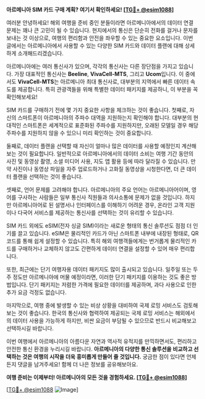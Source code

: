 **아르메니아 SIM 카드 구매 계획? 여기서 확인하세요! [[TG💪+ @esim1088](https://t.me/s/esim1088)]**

여러분 안녕하세요! 해외 여행을 준비 중인 분들이라면 아르메니아에서의 데이터 연결 문제는 꽤나 큰 고민이 될 수 있습니다. 현지에서의 통신은 단순히 전화를 걸거나 문자를 보내는 것 이상으로, 여행의 편리함과 안전을 좌우할 수 있는 중요한 요소입니다. 이번 글에서는 아르메니아에서 사용할 수 있는 다양한 SIM 카드와 데이터 플랜에 대해 상세하게 소개해드리겠습니다.

아르메니아에는 여러 통신사가 있으며, 각각의 통신사는 다른 장단점을 가지고 있습니다. 가장 대표적인 통신사는 **Beeline**, **VivaCell-MTS**, 그리고 **Ucom**입니다. 이 중에서도 **VivaCell-MTS**는 아르메니아 최대 통신사로, 대부분의 지역에서 빠른 데이터 속도를 제공합니다. 특히 관광객들을 위해 특별한 데이터 패키지를 제공하니, 이 부분을 꼭 확인해보세요!

SIM 카드를 구매하기 전에 몇 가지 중요한 사항을 체크하는 것이 좋습니다. 첫째로, 자신의 스마트폰이 아르메니아의 주파수 대역을 지원하는지 확인해야 합니다. 대부분의 현대적인 스마트폰은 세계적으로 표준화된 주파수를 지원하지만, 오래된 모델일 경우 해당 주파수를 지원하지 않을 수 있으니 미리 확인하는 것이 중요합니다.

둘째로, 데이터 플랜을 선택할 때 자신이 얼마나 많은 데이터를 사용할 예정인지 계산해보는 것이 필요합니다. 일반적으로 아르메니아에서의 데이터 소비는 여행 기간 동안의 사진 및 동영상 촬영, 소셜 미디어 사용, 지도 앱 활용 등에 따라 달라질 수 있습니다. 만약 사진이나 동영상 파일을 자주 업로드하거나 고화질 동영상을 시청한다면, 더 큰 데이터 플랜을 선택하는 것이 좋습니다.

셋째로, 언어 문제를 고려해야 합니다. 아르메니아의 주요 언어는 아르메니아어이며, 영어를 구사하는 사람들은 일부 통신사 직원들과 의사소통에 문제가 없을 것입니다. 하지만 아르메니아어로 된 설명서나 인터페이스를 이해하기 어려운 경우, 온라인 고객 지원이나 다국어 서비스를 제공하는 통신사를 선택하는 것이 유리할 수 있습니다.

SIM 카드 외에도 eSIM(전자 싱글 SIM)이라는 새로운 형태의 통신 솔루션도 점점 더 인기를 끌고 있습니다. eSIM은 물리적인 카드가 아닌 스마트폰 내부에 내장된 형태로, QR 코드를 통해 쉽게 설정할 수 있습니다. 특히 해외 여행객들에게는 번거롭게 물리적인 카드를 구매하거나 교체하지 않고도 간편하게 데이터 연결을 설정할 수 있어 매우 편리합니다.

또한, 최근에는 단기 여행자용 데이터 패키지도 많이 출시되고 있습니다. 일주일 또는 두 주 정도만 아르메니아에 머물 예정이라면, 이러한 단기 패키지를 이용하는 것도 좋은 방법입니다. 단기 패키지는 저렴한 가격에 필요한 데이터를 제공하며, 과다 사용으로 인한 추가 요금 걱정도 없습니다.

마지막으로, 여행 중에 발생할 수 있는 비상 상황을 대비하여 국제 로밍 서비스도 검토해보는 것이 좋습니다. 한국의 통신사와 협력하여 제공되는 국제 로밍 서비스는 해외에서의 데이터 사용을 가능하게 하지만, 비싼 요금이 부담될 수 있으므로 반드시 비교해보고 선택하시길 바랍니다.

이번 여행에서 아르메니아의 아름다운 자연과 역사적 유적지를 만끽하면서도, 편리하고 안전한 통신 환경을 누리시길 바랍니다. **아르메니아의 다양한 통신 솔루션을 비교하고 선택하는 것은 여행의 시작을 더욱 흥미롭게 만들어 줄 것입니다.** 궁금한 점이 있다면 언제든지 댓글을 남겨주세요! 함께 더 나은 정보를 공유해보아요.

**여행 준비는 이제부터! 아르메니아의 모든 것을 경험하세요. [[TG💪+ @esim1088](https://t.me/s/esim1088)]**

[[TG💪+ @esim1088](https://t.me/s/esim1088) ![Image](https://i.postimg.cc/Y0z9fWf4/image.png)]